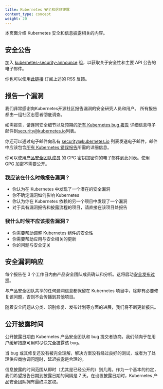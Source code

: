 ```yaml
---
title: Kubernetes 安全和信息披露
content_type: concept
weight: 20
---
```


<!--
title: Kubernetes Security and Disclosure Information
aliases: [/security/]
reviewers:
- eparis
- erictune
- philips
- jessfraz
content_type: concept
weight: 20
-->

<!-- overview -->
<!--
This page describes Kubernetes security and disclosure information.
-->
本页面介绍 Kubernetes 安全和信息披露相关的内容。


<!-- body -->
<!--
## Security Announcements
-->
## 安全公告

<!--
Join the [kubernetes-security-announce](https://groups.google.com/forum/#!forum/kubernetes-security-announce) group for emails about security and major API announcements.
-->
加入 [kubernetes-security-announce](https://groups.google.com/forum/#!forum/kubernetes-security-announce) 组，以获取关于安全性和主要 API 公告的电子邮件。

<!--
You can also subscribe to an RSS feed of the above using [this link](https://groups.google.com/forum/feed/kubernetes-security-announce/msgs/rss_v2_0.xml?num=50).
-->
你也可以使用[此链接](https://groups.google.com/forum/feed/kubernetes-security-announce/msgs/rss_v2_0.xml?num=50) 订阅上述的 RSS 反馈。

<!--
## Report a Vulnerability
-->
## 报告一个漏洞

<!--
We’re extremely grateful for security researchers and users that report vulnerabilities to the Kubernetes Open Source Community. All reports are thoroughly investigated by a set of community volunteers.
-->
我们非常感谢向Kubernetes开源社区报告漏洞的安全研究人员和用户。
所有报告都由一组社区志愿者彻底调查。

<!--
To make a report, please email the private [security@kubernetes.io](mailto:security@kubernetes.io) list with the security details and the details expected for [all Kubernetes bug reports](https://git.k8s.io/kubernetes/.github/ISSUE_TEMPLATE/bug-report.md).
-->
如需报告，请连同安全细节以及预期的[所有 Kubernetes bug 报告](https://git.k8s.io/kubernetes/.github/ISSUE_TEMPLATE/bug-report.md)
详细信息电子邮件到[security@kubernetes.io](mailto:security@kubernetes.io)列表。

<!--
You can also email the private [security@kubernetes.io](mailto:security@kubernetes.io) list with the security details and the details expected for [all Kubernetes bug reports](https://git.k8s.io/kubernetes/.github/ISSUE_TEMPLATE/bug-report.md).
-->
你还可以通过电子邮件向私有 [security@kubernetes.io](mailto:security@kubernetes.io) 列表发送电子邮件，邮件中应该包含[所有 Kubernetes 错误报告](https://git.k8s.io/kubernetes/.github/ISSUE_TEMPLATE/bug-report.md)所需的详细信息。
<!--
You may encrypt your email to this list using the GPG keys of the [Product Security Committee members](https://git.k8s.io/security/README.md#product-security-committee-psc). Encryption using GPG is NOT required to make a disclosure.
-->
你可以使用[产品安全团队成员](https://git.k8s.io/security/README.md#product-security-committee-psc) 
的 GPG 密钥加密你的电子邮件到此列表。使用 GPG 加密不需要公开。

<!--
### When Should I Report a Vulnerability?
-->
### 我应该在什么时候报告漏洞？

<!--
- You think you discovered a potential security vulnerability in Kubernetes
- You are unsure how a vulnerability affects Kubernetes
- You think you discovered a vulnerability in another project that Kubernetes depends on
   - For projects with their own vulnerability reporting and disclosure process, please report it directly there
-->
- 你认为在 Kubernetes 中发现了一个潜在的安全漏洞
- 你不确定漏洞如何影响 Kubernetes
- 你认为你在 Kubernetes 依赖的另一个项目中发现了一个漏洞
- 对于具有漏洞报告和披露流程的项目，请直接在该项目处报告

<!--
### When Should I NOT Report a Vulnerability?
-->
### 我什么时候不应该报告漏洞？

<!--
- You need help tuning Kubernetes components for security
- You need help applying security related updates
- Your issue is not security related
-->
- 你需要帮助调整 Kubernetes 组件的安全性
- 你需要帮助应用与安全相关的更新
- 你的问题与安全无关

<!--
## Security Vulnerability Response
-->
## 安全漏洞响应

<!--
Each report is acknowledged and analyzed by Product Security Team members within 3 working days. This will set off the [Security Release Process](https://git.k8s.io/sig-release/security-release-process-documentation/security-release-process.md#disclosures).
-->
每个报告在 3 个工作日内由产品安全团队成员确认和分析。这将启动[安全发布过程](https://git.k8s.io/sig-release/security-release-process-documentation/security-release-process.md#disclosures)。

<!--
Any vulnerability information shared with Product Security Team stays within Kubernetes project and will not be disseminated to other projects unless it is necessary to get the issue fixed.
-->
与产品安全团队共享的任何漏洞信息都保留在 Kubernetes 项目中，除非有必要修复该问题，否则不会传播到其他项目。

<!--
As the security issue moves from triage, to identified fix, to release planning we will keep the reporter updated.
-->
随着安全问题从分类、识别修复、发布计划等方面的进展，我们将不断更新报告。

<!--
## Public Disclosure Timing
-->
## 公开披露时间

<!--
A public disclosure date is negotiated by the Kubernetes product security team and the bug submitter. We prefer to fully disclose the bug as soon as possible once a user mitigation is available.
-->
公开披露日期由 Kubernetes 产品安全团队和 bug 提交者协商。我们倾向于在用户缓解措施可用时尽快完全披露该 bug。

<!--
It is reasonable to delay disclosure when the bug or the fix is not yet fully understood, the solution is not well-tested, or for vendor coordination.
-->
当 bug 或其修复还没有被完全理解，解决方案没有经过良好的测试，或者为了处理供应商协调问题时，延迟披露是合理的。

<!--
The timeframe for disclosure is from immediate (especially if it's already publicly known) to a few weeks. As a basic default, we expect report date to disclosure date to be on the order of 7 days. The Kubernetes product security team holds the final say when setting a disclosure date.
-->
信息披露的时间范围从即时（尤其是已经公开的）到几周。作为一个基本的约定，我们希望报告日期到披露日期的间隔是 7 天。在设置披露日期时，Kubernetes 产品安全团队拥有最终决定权。

